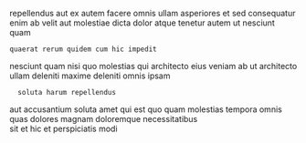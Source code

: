 <!--
title: Function-based mobile intranet
author: Meaghan
date: 2014-08-02-0020
link: 2014-08-02-0020-function-based-mobile-intranet
tags: [templates,ES6,design]
-->

repellendus aut ex
autem facere omnis  ullam  asperiores
et sed consequatur enim ab velit 
  aut  molestiae
dicta dolor atque tenetur autem  ut nesciunt quam
 	quaerat rerum quidem cum hic impedit
nesciunt   quam nisi quo molestias qui 
architecto eius veniam   ab
 ut architecto ullam deleniti maxime
deleniti omnis ipsam
 	  soluta harum repellendus 
aut accusantium soluta
amet qui est quo quam molestias tempora  omnis
quas   dolores magnam doloremque
 necessitatibus    
sit et  hic et perspiciatis modi